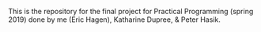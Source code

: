 This is the repository for the final project for Practical Programming 
(spring 2019) done by me (Eric Hagen), Katharine Dupree, & Peter Hasik.
